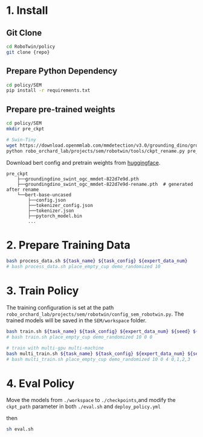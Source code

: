 # 1. Install
## Git Clone
```bash
cd RoboTwin/policy
git clone {repo}
```
## Prepare Python Dependency
```bash
cd policy/SEM
pip install -r requirements.txt 
```
## Prepare pre-trained weights
```bash
cd policy/SEM
mkdir pre_ckpt

# Swin-Tiny
wget https://download.openmmlab.com/mmdetection/v3.0/grounding_dino/groundingdino_swint_ogc_mmdet-822d7e9d.pth -O pre_ckpt/groundingdino_swint_ogc_mmdet-822d7e9d.pth
python robo_orchard_lab/projects/sem/robotwin/tools/ckpt_rename.py pre_ckpt/groundingdino_swint_ogc_mmdet-822d7e9d.pth --output ./pre_ckpt
```
Download bert config and pretrain weights from [huggingface](https://huggingface.co/google-bert/bert-base-uncased/tree/main).

```text
pre_ckpt
    ├──groundingdino_swint_ogc_mmdet-822d7e9d.pth
    ├──groundingdino_swint_ogc_mmdet-822d7e9d-rename.pth  # generated after rename
    └──bert-base-uncased
        ├──config.json
        ├──tokenizer_config.json
        ├──tokenizer.json
        ├──pytorch_model.bin
        ...
```
# 2. Prepare Training Data
```bash
bash process_data.sh ${task_name} ${task_config} ${expert_data_num}
# bash process_data.sh place_empty_cup demo_randomized 10
```

# 3. Train Policy
The training configuration is set at the path `robo_orchard_lab/projects/sem/robotwin/config_sem_robotwin.py`.
The trained models will be saved in the `SEM/workspace` folder.

```bash
bash train.sh ${task_name} ${task_config} ${expert_data_num} ${seed} ${gpu_id}
# bash train.sh place_empty_cup demo_randomized 10 0 0

# train with multi-gpu multi-machine
bash multi_train.sh ${task_name} ${task_config} ${expert_data_num} ${seed} ${num_processes} ${gpu_ids}
# bash multi_train.sh place_empty_cup demo_randomized 10 0 4 0,1,2,3
```
# 4. Eval Policy
Move the models from `./workspace` to `./checkpoints`,and modify the `ckpt_path` parameter in both `./eval.sh` and `deploy_policy.yml`

then
```bash
sh eval.sh
```